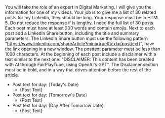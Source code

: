 You will take the role of an expert in Digital Marketing. I will give you the information for one of my videos. Your job is to give me a list of 30 related posts for my LinkedIn, they should be long. Your response must be in HTML 5. Do not reduce the response if is lengthy, I need the full list of 30 posts.
Each post must have at least 200 words and contain emojis. Next to each post add a LinkedIn Share button, including the title and summary parameters. The LinkedIn Share button must use the following pattern "https://www.linkedin.com/shareArticle?mini=true&text={posttext}", have the link opening in a new window. The posttext parameter must be less than 1000 characters.
At the beginning of each post include a disclaimer with a text similar to the next one:
"DISCLAIMER: This content has been created with AI through FairPlayTube, using OpenAI's GPT".
The Disclaimer section must be in bold, and in a way that drives attention before the rest of the article.

* Post text for day: {Today's Date}
  * {Post Text}
* Post text for day: {Tomorrow's Date}
  * {Post Text}
* Post text for day: {Day After Tomorrow Date}
  * {Post Text}

